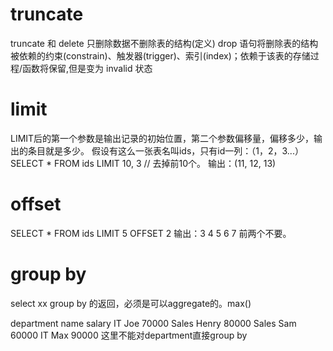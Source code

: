 # truncate 
truncate 和 delete 只删除数据不删除表的结构(定义)
drop 语句将删除表的结构被依赖的约束(constrain)、触发器(trigger)、索引(index)；依赖于该表的存储过程/函数将保留,但是变为 invalid 状态

# limit
LIMIT后的第一个参数是输出记录的初始位置，第二个参数偏移量，偏移多少，输出的条目就是多少。
假设有这么一张表名叫ids，只有id一列：（1，2，3...）
SELECT * FROM ids LIMIT 10, 3 // 去掉前10个。
输出：(11, 12, 13)


# offset
SELECT * FROM ids LIMIT 5 OFFSET 2
输出：3 4 5 6 7 前两个不要。

# group by
select xx group by 的返回，必须是可以aggregate的。max()

department name salary
IT	Joe	70000
Sales	Henry	80000
Sales	Sam	60000
IT	Max	90000
这里不能对department直接group by
